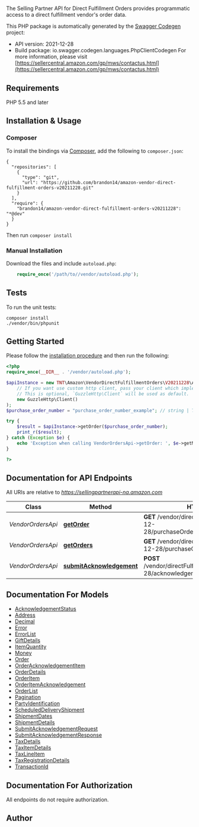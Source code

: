 # 
The Selling Partner API for Direct Fulfillment Orders provides programmatic access to a direct fulfillment vendor's order data.

This PHP package is automatically generated by the [Swagger Codegen](https://github.com/swagger-api/swagger-codegen) project:

- API version: 2021-12-28
- Build package: io.swagger.codegen.languages.PhpClientCodegen
For more information, please visit [https://sellercentral.amazon.com/gp/mws/contactus.html](https://sellercentral.amazon.com/gp/mws/contactus.html)

## Requirements

PHP 5.5 and later

## Installation & Usage
### Composer

To install the bindings via [Composer](http://getcomposer.org/), add the following to `composer.json`:

```
{
  "repositories": [
    {
      "type": "git",
      "url": "https://github.com/brandon14/amazon-vendor-direct-fulfillment-orders-v20211228.git"
    }
  ],
  "require": {
    "brandon14/amazon-vendor-direct-fulfillment-orders-v20211228": "*@dev"
  }
}
```

Then run `composer install`

### Manual Installation

Download the files and include `autoload.php`:

```php
    require_once('/path/to//vendor/autoload.php');
```

## Tests

To run the unit tests:

```
composer install
./vendor/bin/phpunit
```

## Getting Started

Please follow the [installation procedure](#installation--usage) and then run the following:

```php
<?php
require_once(__DIR__ . '/vendor/autoload.php');

$apiInstance = new TNT\Amazon\VendorDirectFulfillmentOrders\V20211228\Api\VendorOrdersApi(
    // If you want use custom http client, pass your client which implements `GuzzleHttp\ClientInterface`.
    // This is optional, `GuzzleHttp\Client` will be used as default.
    new GuzzleHttp\Client()
);
$purchase_order_number = "purchase_order_number_example"; // string | The order identifier for the purchase order that you want. Formatting Notes: alpha-numeric code.

try {
    $result = $apiInstance->getOrder($purchase_order_number);
    print_r($result);
} catch (Exception $e) {
    echo 'Exception when calling VendorOrdersApi->getOrder: ', $e->getMessage(), PHP_EOL;
}

?>
```

## Documentation for API Endpoints

All URIs are relative to *https://sellingpartnerapi-na.amazon.com*

Class | Method | HTTP request | Description
------------ | ------------- | ------------- | -------------
*VendorOrdersApi* | [**getOrder**](docs/Api/VendorOrdersApi.md#getorder) | **GET** /vendor/directFulfillment/orders/2021-12-28/purchaseOrders/{purchaseOrderNumber} | 
*VendorOrdersApi* | [**getOrders**](docs/Api/VendorOrdersApi.md#getorders) | **GET** /vendor/directFulfillment/orders/2021-12-28/purchaseOrders | 
*VendorOrdersApi* | [**submitAcknowledgement**](docs/Api/VendorOrdersApi.md#submitacknowledgement) | **POST** /vendor/directFulfillment/orders/2021-12-28/acknowledgements | 


## Documentation For Models

 - [AcknowledgementStatus](docs/Model/AcknowledgementStatus.md)
 - [Address](docs/Model/Address.md)
 - [Decimal](docs/Model/Decimal.md)
 - [Error](docs/Model/Error.md)
 - [ErrorList](docs/Model/ErrorList.md)
 - [GiftDetails](docs/Model/GiftDetails.md)
 - [ItemQuantity](docs/Model/ItemQuantity.md)
 - [Money](docs/Model/Money.md)
 - [Order](docs/Model/Order.md)
 - [OrderAcknowledgementItem](docs/Model/OrderAcknowledgementItem.md)
 - [OrderDetails](docs/Model/OrderDetails.md)
 - [OrderItem](docs/Model/OrderItem.md)
 - [OrderItemAcknowledgement](docs/Model/OrderItemAcknowledgement.md)
 - [OrderList](docs/Model/OrderList.md)
 - [Pagination](docs/Model/Pagination.md)
 - [PartyIdentification](docs/Model/PartyIdentification.md)
 - [ScheduledDeliveryShipment](docs/Model/ScheduledDeliveryShipment.md)
 - [ShipmentDates](docs/Model/ShipmentDates.md)
 - [ShipmentDetails](docs/Model/ShipmentDetails.md)
 - [SubmitAcknowledgementRequest](docs/Model/SubmitAcknowledgementRequest.md)
 - [SubmitAcknowledgementResponse](docs/Model/SubmitAcknowledgementResponse.md)
 - [TaxDetails](docs/Model/TaxDetails.md)
 - [TaxItemDetails](docs/Model/TaxItemDetails.md)
 - [TaxLineItem](docs/Model/TaxLineItem.md)
 - [TaxRegistrationDetails](docs/Model/TaxRegistrationDetails.md)
 - [TransactionId](docs/Model/TransactionId.md)


## Documentation For Authorization

 All endpoints do not require authorization.


## Author



